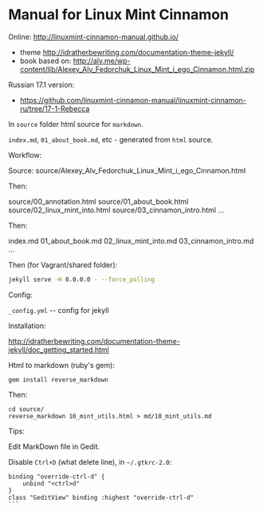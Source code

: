 # Manual for Linux Mint Cinnamon

Online: http://linuxmint-cinnamon-manual.github.io/

* theme http://idratherbewriting.com/documentation-theme-jekyll/
* book based on: http://alv.me/wp-content/lib/Alexey_Alv_Fedorchuk_Linux_Mint_i_ego_Cinnamon.html.zip


Russian 17.1 version:

* https://github.com/linuxmint-cinnamon-manual/linuxmint-cinnamon-ru/tree/17-1-Rebecca

In `source` folder html source for `markdown`.

`index.md`, `01_about_book.md`, etc - generated from `html` source.

Workflow:

Source: source/Alexey_Alv_Fedorchuk_Linux_Mint_i_ego_Cinnamon.html

Then:

source/00_annotation.html
source/01_about_book.html
source/02_linux_mint_into.html
source/03_cinnamon_intro.html
...

Then:

index.md
01_about_book.md
02_linux_mint_into.md
03_cinnamon_intro.md
...

Then (for Vagrant/shared folder):

```bash
jekyll serve -H 0.0.0.0 - --force_polling
```

Config:

`_config.yml` -- config for jekyll

Installation:

http://idratherbewriting.com/documentation-theme-jekyll/doc_getting_started.html

Html to markdown (ruby's gem):

    gem install reverse_markdown

Then:

    cd source/
    reverse_markdown 10_mint_utils.html > md/10_mint_utils.md

Tips:

Edit MarkDown file in Gedit.

Disable `Ctrl+D` (what delete line), in `~/.gtkrc-2.0`:

```
binding "override-ctrl-d" {
    unbind "<ctrl>d"
}
class "GeditView" binding :highest "override-ctrl-d"
```                                      